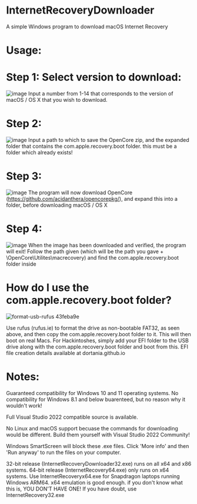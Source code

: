 # InternetRecoveryDownloader
A simple Windows program to download macOS Internet Recovery


# Usage:
# Step 1: Select version to download:
![image](https://github.com/user-attachments/assets/95df0399-ae94-49a9-9382-9989ab6e9e5a)
Input a number from 1-14 that corresponds to the version of macOS / OS X that you wish to download.

# Step 2: 
![image](https://github.com/user-attachments/assets/80c7a029-182f-42db-b933-c92f91308465)
Input a path to which to save the OpenCore zip, and the expanded folder that contains the com.apple.recovery.boot folder. this must be a folder which already exists!

# Step 3:
![image](https://github.com/user-attachments/assets/e7a72293-3370-4bb9-b789-4f68bb16e44a)
The program will now download OpenCore (https://github.com/acidanthera/opencorepkg/), and expand this into a folder, before downloading macOS / OS X

# Step 4:
![image](https://github.com/user-attachments/assets/0bd18fa7-f4b6-4ac4-baa1-14d48d12f1a0)
When the image has been downloaded and verified, the program will exit! Follow the path given (which will be the path you gave + \OpenCore\Utilites\macrecovery) and find the com.apple.recovery.boot folder inside

# How do I use the com.apple.recovery.boot folder?
![format-usb-rufus 43feba9e](https://github.com/user-attachments/assets/4e68ac88-0c04-4d55-b121-80a5daa80f13)

Use rufus (rufus.ie) to format the drive as non-bootable FAT32, as seen above, and then copy the com.apple.recovery.boot folder to it. This will then boot on real Macs. For Hackintoshes, simply add your EFI folder to the USB drive along with the com.apple.recovery.boot folder and boot from this. EFI file creation details available at dortania.github.io

# Notes:

Guaranteed compatibility for Windows 10 and 11 operating systems. No compatibility for Windows 8.1 and below buarenteed, but no reason why it wouldn't work!

Full Visual Studio 2022 compatible source is available.

No Linux and macOS support becuase the commands for downloading would be different. Build them yourself with Visual Studio 2022 Community!

Windows SmartScreen will block these .exe files. Click 'More info' and then 'Run anyway' to run the files on your computer.

32-bit release (InternetRecoveryDownloader32.exe) runs on all x64 and x86 systems. 64-bit release (InternetRecovery64.exe) only runs on x64 systems. Use InternetRecoveryx64.exe for Snapdragon laptops running Windows ARM64. x64 emulation is good enough. if you don't know what this is, YOU DON'T HAVE ONE! If you have doubt, use InternetRecovery32.exe
